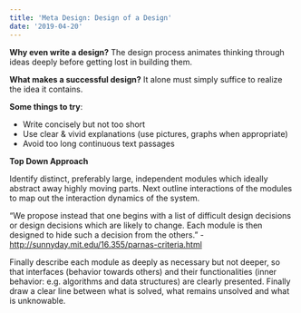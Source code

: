 ```yaml
---
title: 'Meta Design: Design of a Design'
date: '2019-04-20'
---
```

**Why even write a design?** The design process animates thinking through ideas deeply before getting lost in building them.

**What makes a successful design?**
It alone must simply suffice to realize the idea it contains.

**Some things to try**:

- Write concisely but not too short
- Use clear & vivid explanations (use pictures, graphs when appropriate)
- Avoid too long continuous text passages

**Top Down Approach**

Identify distinct, preferably large, independent modules which ideally abstract away highly moving parts. Next outline interactions of the modules to map out the interaction dynamics of the system.

“We propose instead that one begins with a list of difficult design decisions or design decisions which are likely to change. Each module is then designed to hide such a decision from the others.” - <http://sunnyday.mit.edu/16.355/parnas-criteria.html>

Finally describe each module as deeply as necessary but not deeper, so that interfaces (behavior towards others) and their functionalities (inner behavior: e.g. algorithms and data structures) are clearly presented. Finally draw a clear line between what is solved, what remains unsolved and what is unknowable.
